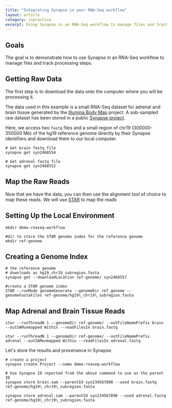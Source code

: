 ```yaml
---
title: "Integrating Synapse in your RNA-Seq workflow"
layout: article
category: inpractice
excerpt: Using Synapse in an RNA-Seq workflow to manage files and track processing steps.  
---
```


## Goals

The goal is to demonstrate how to use Synapse in an RNA-Seq workflow to manage files and track processing steps.

## Getting Raw Data

The first step is to download the data onto the computer where you will be processing it.

The data used in this example is a small RNA-Seq dataset for adrenal and brain tissue generated by the [Illumina Body Map](https://www.ebi.ac.uk/arrayexpress/experiments/E-MTAB-513/) project. A sub-sampled raw dataset has been stored in a public [Synapse project](https://www.synapse.org/#!Synapse:syn2468548/files/).

Here, we access two `fastq` files and a small region of chr19 (300000-350000 Mb) of the hg19 reference genome directly by their Synapse identifiers and download them to our local computer.

```shell
# Get brain fastq file
synapse get syn2468554

# Get adrenal fastq file
synapse get syn2468552
```

## Map the Raw Reads

Now that we have the data, you can then use the alignment tool of choice to map these reads. We will use [STAR](http://bioinformatics.oxfordjournals.org/content/early/2012/10/25/bioinformatics.bts635) to map the reads

## Setting Up the Local Environment

```shell
mkdir demo-rnaseq-workflow

#dir to store the STAR genome index for the reference genome
mkdir ref-genome
```

## Creating a Genome Index

```shell
# the reference genome
# downloads as hg19_chr19_subregion.fasta
synapse get --downloadLocation ref-genome/ syn2468557

#create a STAR genome index
STAR --runMode genomeGenerate --genomeDir ref_genome --genomeFastaFiles ref-genome/hg19\_chr19\_subregion.fasta
```

## Map Adrenal and Brain Tissue Reads

```shell
star --runThreadN 1 --genomeDir ref-genome/ --outFileNamePrefix brain --outSAMunmapped Within --readFilesIn brain.fastq

star --runThreadN 1 --genomeDir ref-genome/ --outFileNamePrefix adrenal --outSAMunmapped Within --readFilesIn adrenal.fastq
```

Let's store the results and provenance in Synapse.

```shell
# create a project
synapse create Project --name demo-rnaseq-workflow

# Use Synapse ID reported from the above command to use as the parent ID
synapse store brain.sam --parentId syn234567890 --used brain.fastq ref-genome/hg19\_chr19\_subregion.fasta

synapse store adrenal.sam --parentId syn234567890 --used adrenal.fastq ref-genome/hg19\_chr19\_subregion.fasta
```
